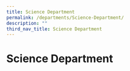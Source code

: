 ```yaml
---
title: Science Department
permalink: /departments/Science-Department/
description: ""
third_nav_title: Science Department
---
```

# Science Department

